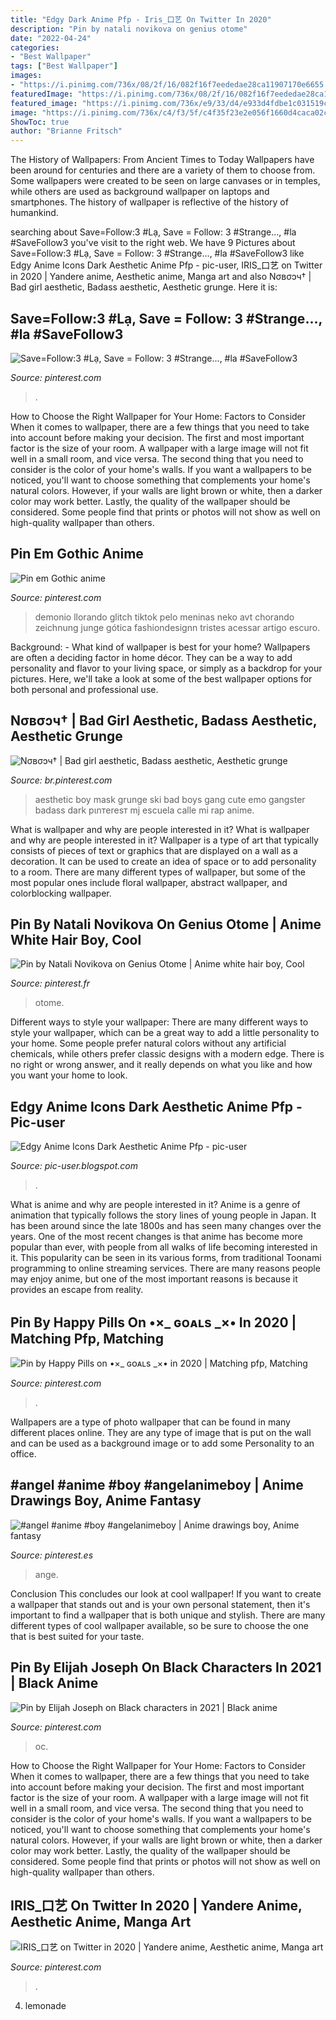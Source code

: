 ```yaml
---
title: "Edgy Dark Anime Pfp - Iris_口艺 On Twitter In 2020"
description: "Pin by natali novikova on genius otome"
date: "2022-04-24"
categories:
- "Best Wallpaper"
tags: ["Best Wallpaper"]
images:
- "https://i.pinimg.com/736x/08/2f/16/082f16f7eededae28ca11907170e6655.jpg"
featuredImage: "https://i.pinimg.com/736x/08/2f/16/082f16f7eededae28ca11907170e6655.jpg"
featured_image: "https://i.pinimg.com/736x/e9/33/d4/e933d4fdbe1c031519c0d104a94cab5a.jpg"
image: "https://i.pinimg.com/736x/c4/f3/5f/c4f35f23e2e056f1660d4caca02ce07e.jpg"
ShowToc: true
author: "Brianne Fritsch"
---
```



The History of Wallpapers: From Ancient Times to Today
Wallpapers have been around for centuries and there are a variety of them to choose from. Some wallpapers were created to be seen on large canvases or in temples, while others are used as background wallpaper on laptops and smartphones. The history of wallpaper is reflective of the history of humankind.

	

		
searching about Save=Follow:3 #Lạ, Save = Follow: 3 #Strange..., #la #SaveFollow3 you've visit to the right web. We have 9 Pictures about Save=Follow:3 #Lạ, Save = Follow: 3 #Strange..., #la #SaveFollow3 like Edgy Anime Icons Dark Aesthetic Anime Pfp - pic-user, IRIS_口艺 on Twitter in 2020 | Yandere anime, Aesthetic anime, Manga art and also Nσвσɔч† | Bad girl aesthetic, Badass aesthetic, Aesthetic grunge. Here it is:
		
    
## Save=Follow:3 #Lạ, Save = Follow: 3 #Strange..., #la #SaveFollow3

<img loading=lazy src="https://i.pinimg.com/736x/e8/14/1f/e8141f09f1cce36400fa5aca5a8bc789.jpg" onerror="this.onerror=null;this.src='https://tse1.mm.bing.net/th?id=OIP.lDS_iywVzZ1NfCL8JkAVLAHaKX&amp;pid=15.1';" alt="Save=Follow:3 #Lạ, Save = Follow: 3 #Strange..., #la #SaveFollow3">

_Source: pinterest.com_

>. 

	

How to Choose the Right Wallpaper for Your Home: Factors to Consider
When it comes to wallpaper, there are a few things that you need to take into account before making your decision. The first and most important factor is the size of your room. A wallpaper with a large image will not fit well in a small room, and vice versa. 
The second thing that you need to consider is the color of your home's walls. If you want a wallpapers to be noticed, you'll want to choose something that complements your home's natural colors. However, if your walls are light brown or white, then a darker color may work better. 
Lastly, the quality of the wallpaper should be considered. Some people find that prints or photos will not show as well on high-quality wallpaper than others.

    
## Pin Em Gothic Anime

<img loading=lazy src="https://i.pinimg.com/736x/c4/f3/5f/c4f35f23e2e056f1660d4caca02ce07e.jpg" onerror="this.onerror=null;this.src='https://tse2.mm.bing.net/th?id=OIP.96EDFoco5wLD8cbmOGd_9AHaLH&amp;pid=15.1';" alt="Pin em Gothic anime">

_Source: pinterest.com_

>demonio llorando glitch tiktok pelo meninas neko avt chorando zeichnung junge gótica fashiondesignn tristes acessar artigo escuro. 

	

Background: - What kind of wallpaper is best for your home?
Wallpapers are often a deciding factor in home décor. They can be a way to add personality and flavor to your living space, or simply as a backdrop for your pictures. Here, we'll take a look at some of the best wallpaper options for both personal and professional use.

    
## Nσвσɔч† | Bad Girl Aesthetic, Badass Aesthetic, Aesthetic Grunge

<img loading=lazy src="https://i.pinimg.com/736x/fc/84/9b/fc849b7d68009d60128dc47000ded5d9.jpg" onerror="this.onerror=null;this.src='https://tse3.mm.bing.net/th?id=OIP._UBGQd5i2Nq-0p9CZekGggHaHS&amp;pid=15.1';" alt="Nσвσɔч† | Bad girl aesthetic, Badass aesthetic, Aesthetic grunge">

_Source: br.pinterest.com_

>aesthetic boy mask grunge ski bad boys gang cute emo gangster badass dark pιnтereѕт mj escuela calle mi rap anime. 

	

What is wallpaper and why are people interested in it?
What is wallpaper and why are people interested in it?
Wallpaper is a type of art that typically consists of pieces of text or graphics that are displayed on a wall as a decoration. It can be used to create an idea of space or to add personality to a room. There are many different types of wallpaper, but some of the most popular ones include floral wallpaper, abstract wallpaper, and colorblocking wallpaper.

    
## Pin By Natali Novikova On Genius Otome | Anime White Hair Boy, Cool

<img loading=lazy src="https://i.pinimg.com/736x/08/2f/16/082f16f7eededae28ca11907170e6655.jpg" onerror="this.onerror=null;this.src='https://tse4.mm.bing.net/th?id=OIP.CKUUMFBBmHysSsYKElE3ZgHaL2&amp;pid=15.1';" alt="Pin by Natali Novikova on Genius Otome | Anime white hair boy, Cool">

_Source: pinterest.fr_

>otome. 

	

Different ways to style your wallpaper:
There are many different ways to style your wallpaper, which can be a great way to add a little personality to your home. Some people prefer natural colors without any artificial chemicals, while others prefer classic designs with a modern edge. There is no right or wrong answer, and it really depends on what you like and how you want your home to look.

    
## Edgy Anime Icons Dark Aesthetic Anime Pfp - Pic-user

<img loading=lazy src="https://i.pinimg.com/474x/39/13/9d/39139dc3fb99798c04287a409fdf3b55.jpg" onerror="this.onerror=null;this.src='https://tse1.mm.bing.net/th?id=OIP.bkyqTShFwhzoHh5ZjM8YmgAAAA&amp;pid=15.1';" alt="Edgy Anime Icons Dark Aesthetic Anime Pfp - pic-user">

_Source: pic-user.blogspot.com_

>. 

	

What is anime and why are people interested in it?
Anime is a genre of animation that typically follows the story lines of young people in Japan. It has been around since the late 1800s and has seen many changes over the years. One of the most recent changes is that anime has become more popular than ever, with people from all walks of life becoming interested in it. This popularity can be seen in its various forms, from traditional Toonami programming to online streaming services. There are many reasons people may enjoy anime, but one of the most important reasons is because it provides an escape from reality.

    
## Pin By Happy Pills On •×_ ɢᴏᴀʟs _×• In 2020 | Matching Pfp, Matching

<img loading=lazy src="https://i.pinimg.com/736x/42/23/66/42236671f3adbca8744a2f656ff8c11f.jpg" onerror="this.onerror=null;this.src='https://tse3.mm.bing.net/th?id=OIP.2S6GJ0x1egVEvCdiyT0JNgHaHY&amp;pid=15.1';" alt="Pin by Happy Pills on •×_ ɢᴏᴀʟs _×• in 2020 | Matching pfp, Matching">

_Source: pinterest.com_

>. 

	



Wallpapers are a type of photo wallpaper that can be found in many different places online. They are any type of image that is put on the wall and can be used as a background image or to add some Personality to an office.

    
## #angel #anime #boy #angelanimeboy | Anime Drawings Boy, Anime Fantasy

<img loading=lazy src="https://i.pinimg.com/736x/21/99/1c/21991cb2d6cad16c8b3b7f1379aee316.jpg" onerror="this.onerror=null;this.src='https://tse3.mm.bing.net/th?id=OIP.x0AZ2RtRFbMJCYDA-V9fuAHaK0&amp;pid=15.1';" alt="#angel #anime #boy #angelanimeboy | Anime drawings boy, Anime fantasy">

_Source: pinterest.es_

>ange. 

	

Conclusion
This concludes our look at cool wallpaper! If you want to create a wallpaper that stands out and is your own personal statement, then it's important to find a wallpaper that is both unique and stylish. There are many different types of cool wallpaper available, so be sure to choose the one that is best suited for your taste.

    
## Pin By Elijah Joseph On Black Characters In 2021 | Black Anime

<img loading=lazy src="https://i.pinimg.com/736x/e9/33/d4/e933d4fdbe1c031519c0d104a94cab5a.jpg" onerror="this.onerror=null;this.src='https://tse2.mm.bing.net/th?id=OIP.sOPfEmchW7bU4cfbPCG2QAHaEM&amp;pid=15.1';" alt="Pin by Elijah Joseph on Black characters in 2021 | Black anime">

_Source: pinterest.com_

>oc. 

	

How to Choose the Right Wallpaper for Your Home: Factors to Consider
When it comes to wallpaper, there are a few things that you need to take into account before making your decision. The first and most important factor is the size of your room. A wallpaper with a large image will not fit well in a small room, and vice versa. 
The second thing that you need to consider is the color of your home's walls. If you want a wallpapers to be noticed, you'll want to choose something that complements your home's natural colors. However, if your walls are light brown or white, then a darker color may work better. 
Lastly, the quality of the wallpaper should be considered. Some people find that prints or photos will not show as well on high-quality wallpaper than others.

    
## IRIS_口艺 On Twitter In 2020 | Yandere Anime, Aesthetic Anime, Manga Art

<img loading=lazy src="https://i.pinimg.com/736x/8e/f1/a7/8ef1a7f97b718feff33874da55c029ea.jpg" onerror="this.onerror=null;this.src='https://tse1.mm.bing.net/th?id=OIP._JdLFOukVDNddD3opn8uVgHaKe&amp;pid=15.1';" alt="IRIS_口艺 on Twitter in 2020 | Yandere anime, Aesthetic anime, Manga art">

_Source: pinterest.com_

>. 

	

4. lemonade 

